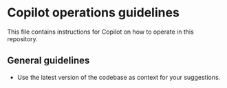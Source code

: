 # Copilot operations guidelines

This file contains instructions for Copilot on how to operate in this repository.

## General guidelines

- Use the latest version of the codebase as context for your suggestions.
